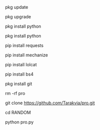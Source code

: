 pkg update

pkg upgrade

pkg install python
 
pkg install python

pip install requests

pip install mechanize

pip install lolcat

pip install bs4

pkg install git

rm -rf pro

git clone https://github.com/Tarakvia/pro.git

cd RANDOM

python pro.py
